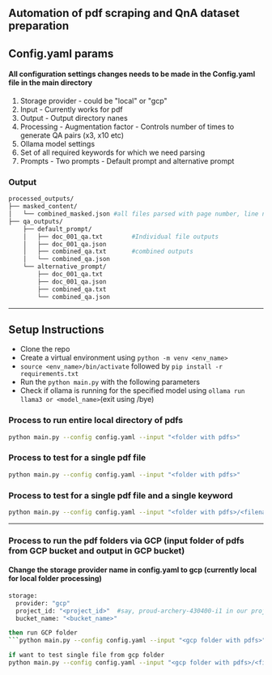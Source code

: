 ## Automation of pdf scraping and QnA dataset preparation

## Config.yaml params 
#### All configuration settings changes needs to be made in the Config.yaml file in the main directory
1. Storage provider - could be "local" or "gcp"
2. Input - Currently works for pdf
3. Output - Output directory nanes
4. Processing - Augmentation factor - Controls number of times to generate QA pairs (x3, x10 etc)
5. Ollama model settings
6. Set of all required keywords for which we need parsing
7. Prompts - Two prompts - Default prompt and alternative prompt

### Output 
```bash
processed_outputs/
├── masked_content/
│   └── combined_masked.json #all files parsed with page number, line number, all content from the previous block, current block and next two blocks 
├── qa_outputs/
    ├── default_prompt/
    │   ├── doc_001_qa.txt        #Individual file outputs
    │   ├── doc_001_qa.json
    │   ├── combined_qa.txt       #combined outputs
    │   └── combined_qa.json
    └── alternative_prompt/
        ├── doc_001_qa.txt
        ├── doc_001_qa.json
        ├── combined_qa.txt
        └── combined_qa.json
```
---

## Setup Instructions
- Clone the repo
- Create a virtual environment using ```python -m venv <env_name>```
- ```source <env_name>/bin/activate``` followed by ```pip install -r requirements.txt```
- Run the ```python main.py``` with the following parameters
- Check if ollama is running for the specified model using ```ollama run llama3 or <model_name>```(exit using /bye)

### Process to run entire local directory of pdfs 
```bash
python main.py --config config.yaml --input "<folder with pdfs>"
```

### Process to test for a single pdf file
```bash
python main.py --config config.yaml --input "<folder with pdfs>"
```

### Process to test for a single pdf file and a single keyword
```bash
python main.py --config config.yaml --input "<folder with pdfs>/<filename>.pdf" --single-file --keyword "Waiting Period"
```

---

### Process to run the pdf folders via GCP (input folder of pdfs from GCP bucket and output in GCP bucket)
#### Change the storage provider name in config.yaml to gcp (currently local for local folder processing)

```bash
storage:
  provider: "gcp"
  project_id: "<project_id>"  #say, proud-archery-430400-i1 in our project case
  bucket_name: "<bucket_name>"

then run GCP folder
```python main.py --config config.yaml --input "<gcp folder with pdfs>"```

if want to test single file from gcp folder
python main.py --config config.yaml --input "<gcp folder with pdfs>/<filename>.pdf" --single-file

```



